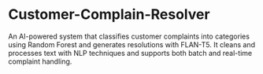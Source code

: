 # Customer-Complain-Resolver
An AI-powered system that classifies customer complaints into categories using Random Forest and generates resolutions with FLAN-T5. It cleans and processes text with NLP techniques and supports both batch and real-time complaint handling.

